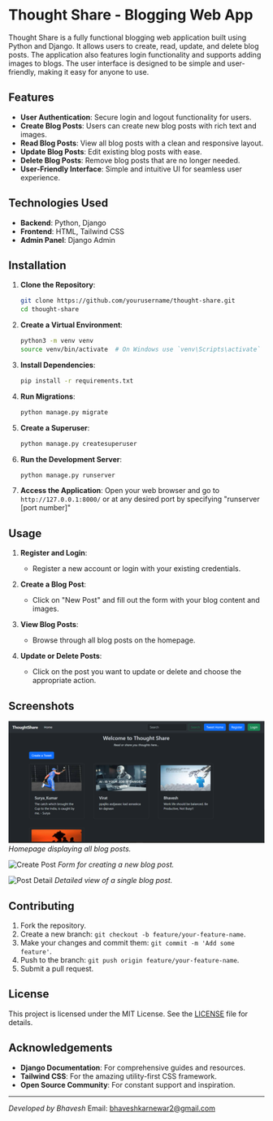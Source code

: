 # Thought Share - Blogging Web App

Thought Share is a fully functional blogging web application built using Python and Django. It allows users to create, read, update, and delete blog posts. The application also features login functionality and supports adding images to blogs. The user interface is designed to be simple and user-friendly, making it easy for anyone to use.

## Features

- **User Authentication**: Secure login and logout functionality for users.
- **Create Blog Posts**: Users can create new blog posts with rich text and images.
- **Read Blog Posts**: View all blog posts with a clean and responsive layout.
- **Update Blog Posts**: Edit existing blog posts with ease.
- **Delete Blog Posts**: Remove blog posts that are no longer needed.
- **User-Friendly Interface**: Simple and intuitive UI for seamless user experience.

## Technologies Used

- **Backend**: Python, Django
- **Frontend**: HTML, Tailwind CSS
- **Admin Panel**: Django Admin

## Installation

1. **Clone the Repository**:
    ```sh
    git clone https://github.com/yourusername/thought-share.git
    cd thought-share
    ```

2. **Create a Virtual Environment**:
    ```sh
    python3 -m venv venv
    source venv/bin/activate  # On Windows use `venv\Scripts\activate`
    ```

3. **Install Dependencies**:
    ```sh
    pip install -r requirements.txt
    ```

4. **Run Migrations**:
    ```sh
    python manage.py migrate
    ```

5. **Create a Superuser**:
    ```sh
    python manage.py createsuperuser
    ```

6. **Run the Development Server**:
    ```sh
    python manage.py runserver
    ```

7. **Access the Application**:
    Open your web browser and go to `http://127.0.0.1:8000/` or at any desired port by specifying "runserver [port number]"

## Usage

1. **Register and Login**:
    - Register a new account or login with your existing credentials.

2. **Create a Blog Post**:
    - Click on "New Post" and fill out the form with your blog content and images.

3. **View Blog Posts**:
    - Browse through all blog posts on the homepage.

4. **Update or Delete Posts**:
    - Click on the post you want to update or delete and choose the appropriate action.

## Screenshots

![Homepage](snapshots/homepage.png)
*Homepage displaying all blog posts.*

![Create Post](screenshots/create-post.png)
*Form for creating a new blog post.*

![Post Detail](screenshots/post-detail.png)
*Detailed view of a single blog post.*

## Contributing

1. Fork the repository.
2. Create a new branch: `git checkout -b feature/your-feature-name`.
3. Make your changes and commit them: `git commit -m 'Add some feature'`.
4. Push to the branch: `git push origin feature/your-feature-name`.
5. Submit a pull request.

## License

This project is licensed under the MIT License. See the [LICENSE](LICENSE) file for details.

## Acknowledgements

- **Django Documentation**: For comprehensive guides and resources.
- **Tailwind CSS**: For the amazing utility-first CSS framework.
- **Open Source Community**: For constant support and inspiration.

---

*Developed by Bhavesh*
Email: bhaveshkarnewar2@gmail.com
